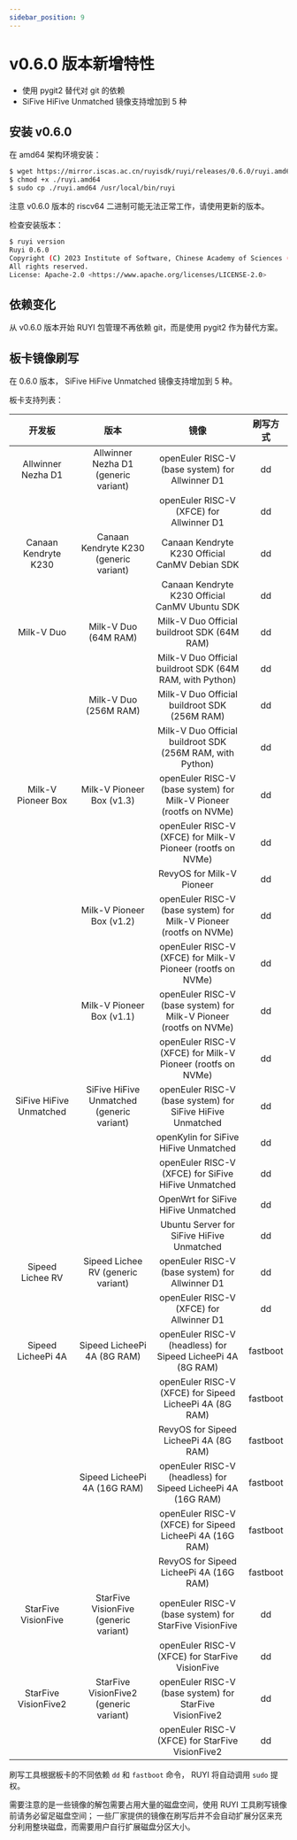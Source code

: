 ```yaml
---
sidebar_position: 9
---
```


# v0.6.0 版本新增特性

- 使用 pygit2 替代对 git 的依赖
- SiFive HiFive Unmatched 镜像支持增加到 5 种

## 安装 v0.6.0

在 amd64 架构环境安装：

```bash
$ wget https://mirror.iscas.ac.cn/ruyisdk/ruyi/releases/0.6.0/ruyi.amd64
$ chmod +x ./ruyi.amd64
$ sudo cp ./ruyi.amd64 /usr/local/bin/ruyi
```

注意 v0.6.0 版本的 riscv64 二进制可能无法正常工作，请使用更新的版本。

检查安装版本：

```bash
$ ruyi version
Ruyi 0.6.0
Copyright (C) 2023 Institute of Software, Chinese Academy of Sciences (ISCAS).
All rights reserved.
License: Apache-2.0 <https://www.apache.org/licenses/LICENSE-2.0>
```

## 依赖变化

从 v0.6.0 版本开始 RUYI 包管理不再依赖 git，而是使用 pygit2 作为替代方案。

## 板卡镜像刷写

在 0.6.0 版本， SiFive HiFive Unmatched 镜像支持增加到 5 种。

板卡支持列表：

|         开发板          |                   版本                    |                                镜像                                | 刷写方式 |
| :---------------------: | :---------------------------------------: | :----------------------------------------------------------------: | :------: |
|   Allwinner Nezha D1    |   Allwinner Nezha D1 (generic variant)    |          openEuler RISC-V (base system) for Allwinner D1           |    dd    |
|                         |                                           |              openEuler RISC-V (XFCE) for Allwinner D1              |    dd    |
|  Canaan Kendryte K230   |  Canaan Kendryte K230 (generic variant)   |           Canaan Kendryte K230 Official CanMV Debian SDK           |    dd    |
|                         |                                           |           Canaan Kendryte K230 Official CanMV Ubuntu SDK           |    dd    |
|       Milk-V Duo        |           Milk-V Duo (64M RAM)            |            Milk-V Duo Official buildroot SDK (64M RAM)             |    dd    |
|                         |                                           |      Milk-V Duo Official buildroot SDK (64M RAM, with Python)      |    dd    |
|                         |           Milk-V Duo (256M RAM)           |            Milk-V Duo Official buildroot SDK (256M RAM)            |    dd    |
|                         |                                           |     Milk-V Duo Official buildroot SDK (256M RAM, with Python)      |    dd    |
|   Milk-V Pioneer Box    |         Milk-V Pioneer Box (v1.3)         | openEuler RISC-V (base system) for Milk-V Pioneer (rootfs on NVMe) |    dd    |
|                         |                                           |    openEuler RISC-V (XFCE) for Milk-V Pioneer (rootfs on NVMe)     |    dd    |
|                         |                                           |                     RevyOS for Milk-V Pioneer                      |    dd    |
|                         |         Milk-V Pioneer Box (v1.2)         | openEuler RISC-V (base system) for Milk-V Pioneer (rootfs on NVMe) |    dd    |
|                         |                                           |    openEuler RISC-V (XFCE) for Milk-V Pioneer (rootfs on NVMe)     |    dd    |
|                         |         Milk-V Pioneer Box (v1.1)         | openEuler RISC-V (base system) for Milk-V Pioneer (rootfs on NVMe) |    dd    |
|                         |                                           |    openEuler RISC-V (XFCE) for Milk-V Pioneer (rootfs on NVMe)     |    dd    |
| SiFive HiFive Unmatched | SiFive HiFive Unmatched (generic variant) |     openEuler RISC-V (base system) for SiFive HiFive Unmatched     |    dd    |
|                         |                                           |               openKylin for SiFive HiFive Unmatched                |    dd    |
|                         |                                           |        openEuler RISC-V (XFCE) for SiFive HiFive Unmatched         |    dd    |
|                         |                                           |                OpenWrt for SiFive HiFive Unmatched                 |    dd    |
|                         |                                           |             Ubuntu Server for SiFive HiFive Unmatched              |    dd    |
|    Sipeed Lichee RV     |    Sipeed Lichee RV (generic variant)     |          openEuler RISC-V (base system) for Allwinner D1           |    dd    |
|                         |                                           |              openEuler RISC-V (XFCE) for Allwinner D1              |    dd    |
|   Sipeed LicheePi 4A    |        Sipeed LicheePi 4A (8G RAM)        |    openEuler RISC-V (headless) for Sipeed LicheePi 4A (8G RAM)     | fastboot |
|                         |                                           |      openEuler RISC-V (XFCE) for Sipeed LicheePi 4A (8G RAM)       | fastboot |
|                         |                                           |               RevyOS for Sipeed LicheePi 4A (8G RAM)               | fastboot |
|                         |       Sipeed LicheePi 4A (16G RAM)        |    openEuler RISC-V (headless) for Sipeed LicheePi 4A (16G RAM)    | fastboot |
|                         |                                           |      openEuler RISC-V (XFCE) for Sipeed LicheePi 4A (16G RAM)      | fastboot |
|                         |                                           |              RevyOS for Sipeed LicheePi 4A (16G RAM)               | fastboot |
|   StarFive VisionFive   |   StarFive VisionFive (generic variant)   |       openEuler RISC-V (base system) for StarFive VisionFive       |    dd    |
|                         |                                           |          openEuler RISC-V (XFCE) for StarFive VisionFive           |    dd    |
|  StarFive VisionFive2   |  StarFive VisionFive2 (generic variant)   |      openEuler RISC-V (base system) for StarFive VisionFive2       |    dd    |
|                         |                                           |          openEuler RISC-V (XFCE) for StarFive VisionFive2          |    dd    |

刷写工具根据板卡的不同依赖 `dd` 和 `fastboot` 命令， RUYI 将自动调用 `sudo` 提权。

需要注意的是一些镜像的解包需要占用大量的磁盘空间，使用 RUYI 工具刷写镜像前请务必留足磁盘空间；
一些厂家提供的镜像在刷写后并不会自动扩展分区来充分利用整块磁盘，而需要用户自行扩展磁盘分区大小。
